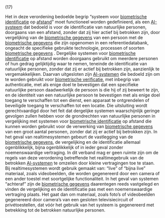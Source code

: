 (17)

Het in deze verordening bedoelde begrip “systeem voor [biometrische identificatie](a3.md#^bioid) op [afstand](a3.md#^sbia)” moet functioneel worden gedefinieerd, als een [AI-systeem](a3.md#^ai-systeem) dat bedoeld is voor de identificatie van natuurlijke personen, doorgaans van een afstand, zonder dat zij hier actief bij betrokken zijn, door vergelijking van de [biometrische gegevens](a3.md#^biog) van een persoon met de [biometrische gegevens](a3.md#^biog) die zijn opgenomen in een referentiedatabank, ongeacht de specifieke gebruikte technologie, processen of soorten [biometrische gegevens](a3.md#^biog) . Dergelijke systemen voor [biometrische identificatie](a3.md#^bioid) op afstand worden doorgaans gebruikt om meerdere personen of hun gedrag gelijktijdig waar te nemen, teneinde de identificatie van natuurlijke personen, zonder dat zij er actief bij betrokken zijn, aanzienlijk te vergemakkelijken. Daarvan uitgesloten zijn [AI-systemen](a3.md#^ai-systeem) die bedoeld zijn om te worden gebruikt voor [biometrische verificatie](a3.md#^biover), met inbegrip van authenticatie, met als enige doel te bevestigen dat een specifieke natuurlijke persoon daadwerkelijk de persoon is die hij of zij beweert te zijn, en de identiteit van een natuurlijke persoon te bevestigen met als enige doel toegang te verschaffen tot een dienst, een apparaat te ontgrendelen of beveiligde toegang te verschaffen tot een locatie. Die uitsluiting wordt gerechtvaardigd door het feit dat dergelijke systemen waarschijnlijk geringe gevolgen zullen hebben voor de grondrechten van natuurlijke personen in vergelijking met systemen voor [biometrische identificatie](a3.md#^bioid) op afstand die kunnen worden gebruikt voor de verwerking van [biometrische gegevens](a3.md#^biog) van een groot aantal personen, zonder dat zij er actief bij betrokken zijn. In het geval van realtimesystemen gebeurt de vastlegging van de [biometrische gegevens](a3.md#^biog), de vergelijking en de identificatie allemaal ogenblikkelijk, bijna ogenblikkelijk of in ieder geval zonder noemenswaardige vertraging. In dit verband mag er geen ruimte zijn om de regels van deze verordening betreffende het realtimegebruik van de betrokken [AI-systemen](a3.md#^ai-systeem) te omzeilen door kleine vertragingen toe te staan. Bij realtimesystemen wordt gebruik gemaakt van: “live” of “bijna live” materiaal, zoals videobeelden, die worden gegenereerd door een camera of een ander toestel met soortgelijke functionaliteit. In het geval van systemen “achteraf” zijn de [biometrische gegevens](a3.md#^biog) daarentegen reeds vastgelegd en vinden de vergelijking en de identificatie pas met een noemenswaardige vertraging plaats. Het gaat dan om materiaal, zoals foto’s of videobeelden gegenereerd door camera’s van een gesloten televisiecircuit of privétoestellen, dat vóór het gebruik van het systeem is gegenereerd met betrekking tot de betrokken natuurlijke personen.